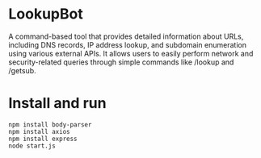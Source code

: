 # LookupBot
A command-based tool that provides detailed information about URLs, including DNS records, IP address lookup, and subdomain enumeration using various external APIs. It allows users to easily perform network and security-related queries through simple commands like /lookup and /getsub.

# Install and run
```
npm install body-parser
npm install axios
npm install express
node start.js
```
